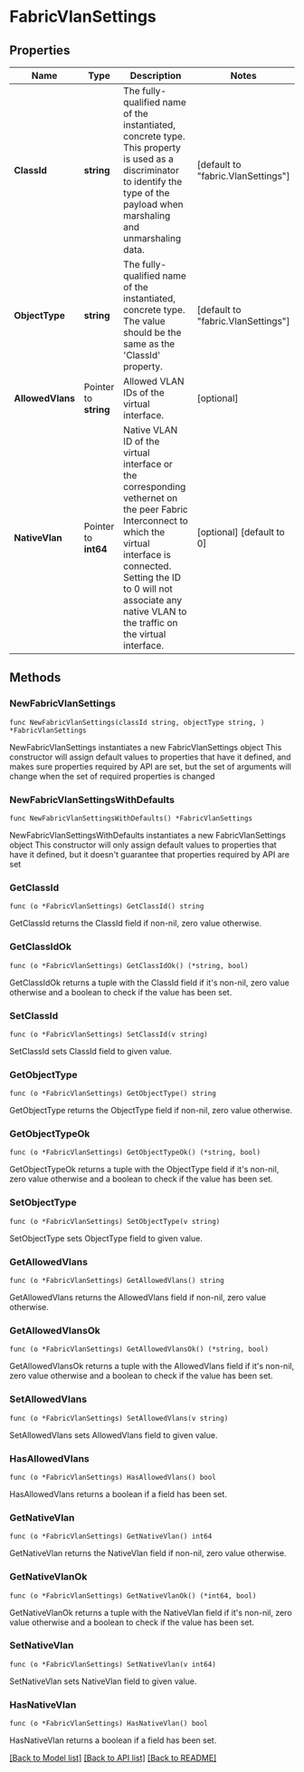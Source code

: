 # FabricVlanSettings

## Properties

Name | Type | Description | Notes
------------ | ------------- | ------------- | -------------
**ClassId** | **string** | The fully-qualified name of the instantiated, concrete type. This property is used as a discriminator to identify the type of the payload when marshaling and unmarshaling data. | [default to "fabric.VlanSettings"]
**ObjectType** | **string** | The fully-qualified name of the instantiated, concrete type. The value should be the same as the &#39;ClassId&#39; property. | [default to "fabric.VlanSettings"]
**AllowedVlans** | Pointer to **string** | Allowed VLAN IDs of the virtual interface. | [optional] 
**NativeVlan** | Pointer to **int64** | Native VLAN ID of the virtual interface or the corresponding vethernet on the peer Fabric Interconnect to which the virtual interface is connected. Setting the ID to 0 will not associate any native VLAN to the traffic on the virtual interface. | [optional] [default to 0]

## Methods

### NewFabricVlanSettings

`func NewFabricVlanSettings(classId string, objectType string, ) *FabricVlanSettings`

NewFabricVlanSettings instantiates a new FabricVlanSettings object
This constructor will assign default values to properties that have it defined,
and makes sure properties required by API are set, but the set of arguments
will change when the set of required properties is changed

### NewFabricVlanSettingsWithDefaults

`func NewFabricVlanSettingsWithDefaults() *FabricVlanSettings`

NewFabricVlanSettingsWithDefaults instantiates a new FabricVlanSettings object
This constructor will only assign default values to properties that have it defined,
but it doesn't guarantee that properties required by API are set

### GetClassId

`func (o *FabricVlanSettings) GetClassId() string`

GetClassId returns the ClassId field if non-nil, zero value otherwise.

### GetClassIdOk

`func (o *FabricVlanSettings) GetClassIdOk() (*string, bool)`

GetClassIdOk returns a tuple with the ClassId field if it's non-nil, zero value otherwise
and a boolean to check if the value has been set.

### SetClassId

`func (o *FabricVlanSettings) SetClassId(v string)`

SetClassId sets ClassId field to given value.


### GetObjectType

`func (o *FabricVlanSettings) GetObjectType() string`

GetObjectType returns the ObjectType field if non-nil, zero value otherwise.

### GetObjectTypeOk

`func (o *FabricVlanSettings) GetObjectTypeOk() (*string, bool)`

GetObjectTypeOk returns a tuple with the ObjectType field if it's non-nil, zero value otherwise
and a boolean to check if the value has been set.

### SetObjectType

`func (o *FabricVlanSettings) SetObjectType(v string)`

SetObjectType sets ObjectType field to given value.


### GetAllowedVlans

`func (o *FabricVlanSettings) GetAllowedVlans() string`

GetAllowedVlans returns the AllowedVlans field if non-nil, zero value otherwise.

### GetAllowedVlansOk

`func (o *FabricVlanSettings) GetAllowedVlansOk() (*string, bool)`

GetAllowedVlansOk returns a tuple with the AllowedVlans field if it's non-nil, zero value otherwise
and a boolean to check if the value has been set.

### SetAllowedVlans

`func (o *FabricVlanSettings) SetAllowedVlans(v string)`

SetAllowedVlans sets AllowedVlans field to given value.

### HasAllowedVlans

`func (o *FabricVlanSettings) HasAllowedVlans() bool`

HasAllowedVlans returns a boolean if a field has been set.

### GetNativeVlan

`func (o *FabricVlanSettings) GetNativeVlan() int64`

GetNativeVlan returns the NativeVlan field if non-nil, zero value otherwise.

### GetNativeVlanOk

`func (o *FabricVlanSettings) GetNativeVlanOk() (*int64, bool)`

GetNativeVlanOk returns a tuple with the NativeVlan field if it's non-nil, zero value otherwise
and a boolean to check if the value has been set.

### SetNativeVlan

`func (o *FabricVlanSettings) SetNativeVlan(v int64)`

SetNativeVlan sets NativeVlan field to given value.

### HasNativeVlan

`func (o *FabricVlanSettings) HasNativeVlan() bool`

HasNativeVlan returns a boolean if a field has been set.


[[Back to Model list]](../README.md#documentation-for-models) [[Back to API list]](../README.md#documentation-for-api-endpoints) [[Back to README]](../README.md)



